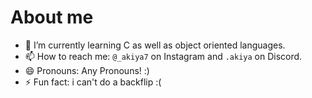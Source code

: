 # About me

- 🌱 I’m currently learning C as well as object oriented languages.
- 📫 How to reach me: `@_akiya7` on Instagram and `.akiya` on Discord.
- 😄 Pronouns: Any Pronouns! :)
- ⚡ Fun fact: i can't do a backflip :(
